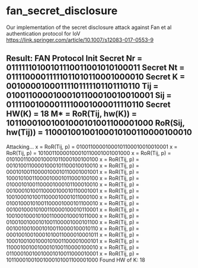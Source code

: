 # fan_secret_disclosure
Our implementation of the secret disclosure attack against Fan et al authentication protocol for IoV
https://link.springer.com/article/10.1007/s12083-017-0553-9

Result:
FAN Protocol Init
Secret Nr = 01111110100101110011001010100011
Secret Nt = 01111000011111011010110001000010
Secret K = 00100001000111101111101101110110
Tij = 01001100001000101100010010010001
Sij = 01111001000011110001000011110110
Secret HW(K) = 18
M* = RoR(Tij, hw(K)) = 10110001001001000101001100001000
RoR(Sij, hw(Tij)) = 11000100100100010100110000100010
--------
Attacking...
x = RoR(Tij, p) = 01001100001000101100010010010001
x = RoR(Tij, p) = 10100110000100010110001001001000
x = RoR(Tij, p) = 01010011000010001011000100100100
x = RoR(Tij, p) = 00101001100001000101100010010010
x = RoR(Tij, p) = 00010100110000100010110001001001
x = RoR(Tij, p) = 10001010011000010001011000100100
x = RoR(Tij, p) = 01000101001100001000101100010010
x = RoR(Tij, p) = 00100010100110000100010110001001
x = RoR(Tij, p) = 10010001010011000010001011000100
x = RoR(Tij, p) = 01001000101001100001000101100010
x = RoR(Tij, p) = 00100100010100110000100010110001
x = RoR(Tij, p) = 10010010001010011000010001011000
x = RoR(Tij, p) = 01001001000101001100001000101100
x = RoR(Tij, p) = 00100100100010100110000100010110
x = RoR(Tij, p) = 00010010010001010011000010001011
x = RoR(Tij, p) = 10001001001000101001100001000101
x = RoR(Tij, p) = 11000100100100010100110000100010
x = RoR(Tij, p) = 01100010010010001010011000010001
x = RoR(Tij, p) = 10110001001001000101001100001000
Found HW of K: 18
